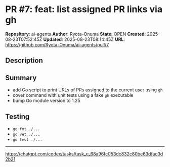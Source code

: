 # PR #7: feat: list assigned PR links via gh

**Repository**: ai-agents
**Author**: Ryota-Onuma
**State**: OPEN
**Created**: 2025-08-23T07:52:45Z
**Updated**: 2025-08-23T08:14:45Z
**URL**: https://github.com/Ryota-Onuma/ai-agents/pull/7

## Description

## Summary
- add Go script to print URLs of PRs assigned to the current user using `gh`
- cover command with unit tests using a fake `gh` executable
- bump Go module version to 1.25

## Testing
- `go fmt ./...`
- `go vet ./...`
- `go test ./...`


------
https://chatgpt.com/codex/tasks/task_e_68a96fc053dc832c80be63dfac3d2b21

